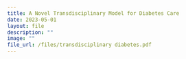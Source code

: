 ```yaml
---
title: A Novel Transdisciplinary Model for Diabetes Care
date: 2023-05-01
layout: file
description: ""
image: ""
file_url: /files/transdisciplinary diabetes.pdf
---
```

